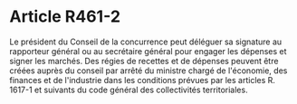 # Article R461-2

Le président du Conseil de la concurrence peut déléguer sa signature au rapporteur général ou au secrétaire général pour engager les dépenses et signer les marchés.   Des régies de recettes et de dépenses peuvent être créées auprès du conseil par arrêté du ministre chargé de l'économie, des finances et de l'industrie dans les conditions prévues par les articles R. 1617-1 et suivants du code général des collectivités territoriales.